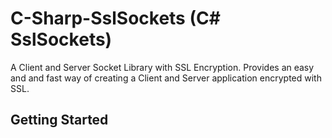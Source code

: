 # C-Sharp-SslSockets (C# SslSockets)
A Client and Server Socket Library with SSL Encryption. Provides an easy and
and fast way of creating a Client and Server application encrypted with SSL. 

## Getting Started
